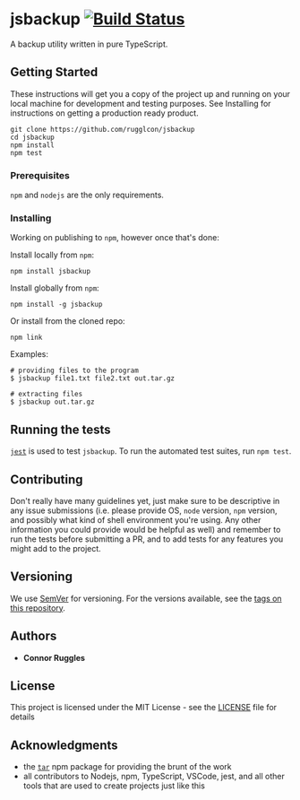 # jsbackup [![Build Status](https://travis-ci.org/travis-ci/travis.rb.svg?branch=master)](https://travis-ci.org/rugglcon/jsbackup)

A backup utility written in pure TypeScript.

## Getting Started

These instructions will get you a copy of the project up and running on your local machine for development and testing purposes. See Installing for instructions on getting a production ready product.

```
git clone https://github.com/rugglcon/jsbackup
cd jsbackup
npm install
npm test
```

### Prerequisites

`npm` and `nodejs` are the only requirements.

### Installing

Working on publishing to `npm`, however once that's done:

Install locally from `npm`:

```
npm install jsbackup
```

Install globally from `npm`:

```
npm install -g jsbackup
```

Or install from the cloned repo:

```
npm link
```

Examples:

```shell
# providing files to the program
$ jsbackup file1.txt file2.txt out.tar.gz

# extracting files
$ jsbackup out.tar.gz
```

## Running the tests

[`jest`](https://github.com/facebook/jest) is used to test `jsbackup`. To run the automated test suites, run `npm test`.

## Contributing

Don't really have many guidelines yet, just make sure to be descriptive in any issue submissions (i.e. please provide OS, `node` version, `npm` version, and possibly what kind of shell environment you're using. Any other information you could provide would be helpful as well) and remember to run the tests before submitting a PR, and to add tests for any features you might add to the project.

## Versioning

We use [SemVer](http://semver.org/) for versioning. For the versions available, see the [tags on this repository](https://github.com/rugglcon/jsbackup/tags).

## Authors

* **Connor Ruggles**

## License

This project is licensed under the MIT License - see the [LICENSE](LICENSE) file for details

## Acknowledgments

* the [`tar`](https://npmjs/package/tar) npm package for providing the brunt of the work
* all contributors to Nodejs, npm, TypeScript, VSCode, jest, and all other tools that are used to create projects just like this
